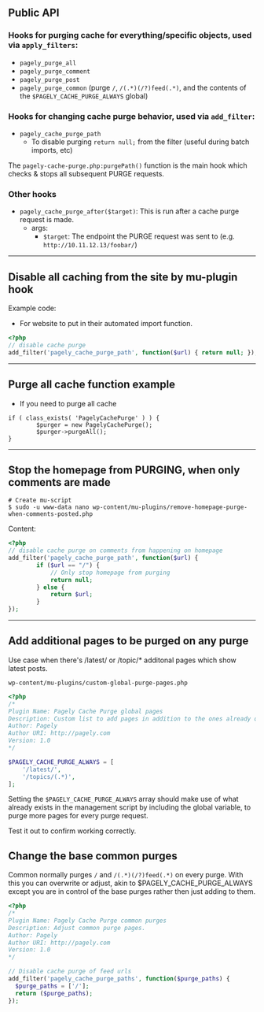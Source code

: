 Public API
---

### Hooks for purging cache for everything/specific objects, used via `apply_filters`:

- `pagely_purge_all`
- `pagely_purge_comment`
- `pagely_purge_post`
- `pagely_purge_common` (purge `/`, `/(.*)(/?)feed(.*)`, and the contents of the `$PAGELY_CACHE_PURGE_ALWAYS` global)

### Hooks for changing cache purge behavior, used via `add_filter`:

- `pagely_cache_purge_path`
  - To disable purging `return null;` from the filter (useful during batch imports, etc)
 
The `pagely-cache-purge.php:purgePath()` function is the main hook which checks & stops all subsequent PURGE requests.

### Other hooks

- `pagely_cache_purge_after($target)`: This is run after a cache purge request is made.
  - args:
    - `$target`: The endpoint the PURGE request was sent to (e.g. `http://10.11.12.13/foobar/`)
---

## Disable all caching from the site by mu-plugin hook

Example code:
- For website to put in their automated import function.
```php
<?php
// disable cache purge
add_filter('pagely_cache_purge_path', function($url) { return null; });
```
---

## Purge all cache function example
- If you need to purge all cache
```
if ( class_exists( 'PagelyCachePurge' ) ) {
        $purger = new PagelyCachePurge();
        $purger->purgeAll();
}
```
---

## Stop the homepage from PURGING, when only comments are made
```
# Create mu-script
$ sudo -u www-data nano wp-content/mu-plugins/remove-homepage-purge-when-comments-posted.php
```

Content:
```php
<?php
// disable cache purge on comments from happening on homepage
add_filter('pagely_cache_purge_path', function($url) {
        if ($url == "/") {
            // Only stop homepage from purging
            return null;
        } else {
            return $url;
        }
});
```



---

## Add additional pages to be purged on any purge

Use case when there's /latest/ or /topic/* additonal pages which show latest posts.

```
wp-content/mu-plugins/custom-global-purge-pages.php
```
```php
<?php
/*
Plugin Name: Pagely Cache Purge global pages
Description: Custom list to add pages in addition to the ones already queued up to be purged.
Author: Pagely
Author URI: http://pagely.com
Version: 1.0
*/

$PAGELY_CACHE_PURGE_ALWAYS = [
    '/latest/',
    '/topics/(.*)',
];
```
Setting the `$PAGELY_CACHE_PURGE_ALWAYS` array should make use of what already exists in the management script by including the global variable, to purge more pages for every purge request.

Test it out to confirm working correctly.

## Change the base common purges
Common normally purges `/` and `/(.*)(/?)feed(.*)` on every purge.  With this you can overwrite or adjust, akin to $PAGELY_CACHE_PURGE_ALWAYS except
you are in control of the base purges rather then just adding to them.

```php
<?php
/*
Plugin Name: Pagely Cache Purge common purges
Description: Adjust common purge pages.
Author: Pagely
Author URI: http://pagely.com
Version: 1.0
*/

// Disable cache purge of feed urls
add_filter('pagely_cache_purge_paths', function($purge_paths) {
  $purge_paths = ['/'];
  return ($purge_paths);
});
```
